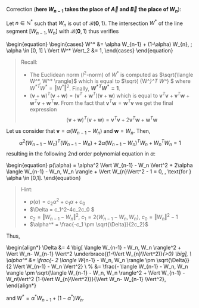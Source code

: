 Correction (**here $W_{n-1}$ takes the place of $\vec{A}$ and $\vec{B}$ the place of $W_{n}$**):

Let $n \in \mathbb{N}^*$ such that $W_n$ is out of $\mathcal{B}(\mathbf{0}, 1)$.  The intersection $W^*$ of the line segment $[W_{n-1}, W_{n}]$ with $\mathcal{B}(\mathbf{0}, 1)$ thus verifies

\begin{equation}
    \begin{cases}
        W^* &= \alpha W_{n-1} + (1-\alpha) W_{n}, \; \alpha \in [0, 1] \\
        \Vert W^* \Vert_2 &= 1,
    \end{cases}
\end{equation}

> Recall:
> - The Euclidean norm ($l^2$-norm) of $W^*$ is computed as $\sqrt{\langle W^*, W^* \rangle}$ which is equal to $\sqrt{ {W^*}^T  W^*} $ where ${W^*}^T  W^*= \Vert W^* \Vert^2$. Finally, **${W^*}^T  W^* = 1$**. 
> - $(\mathbf{v}+ \mathbf{w})^T(\mathbf{v}+ \mathbf{w})=(\mathbf{v}^T+ \mathbf{w}^T)(\mathbf{v}+ \mathbf{w})$ which is equal to $\mathbf{v}^T\mathbf{v}+\mathbf{v}^T\mathbf{w}+\mathbf{w}^T\mathbf{v} + \mathbf{w}^T \mathbf{w}$. From the fact that $\mathbf{v}^T\mathbf{w}=\mathbf{w}^T\mathbf{v}$ we get the final expression $$(\mathbf{v}+ \mathbf{w})^T(\mathbf{v}+ \mathbf{w})=\mathbf{v}^T\mathbf{v}+2\mathbf{v}^T\mathbf{w}+\mathbf{w}^T \mathbf{w}$$

Let us consider that $\mathbf{v}= \alpha (W_{n-1}- W_{n})$ and $\mathbf{w}= W_{n}$. Then, 
$$  \alpha^2 (W_{n-1}- W_{n})^T(W_{n-1}- W_{n})+ 2\alpha (W_{n-1}- W_{n})^T W_{n} + W_{n}^TW_{n} = 1$$
resulting in the following 2nd order polynomial equation in $\alpha$:

\begin{equation}
    p(\alpha) = \alpha^2 \Vert W_{n-1} - W_n \Vert^2  + 2\alpha \langle W_{n-1} - W_n, W_n \rangle + \Vert W_{n}\Vert^2 - 1 = 0, \, \text{for } \alpha \in [0,1].
\end{equation}

> Hint: 
> - $p(\alpha) = c_2\alpha^2+ c_1 \alpha + c_0$
> - $\Delta = c_1^2-4c_2c_0 $
> - $c_2= \Vert W_{n-1} - W_n \Vert^2$, $c_1=2\langle W_{n-1} - W_n, W_n \rangle$, $c_0=\Vert W_{n}\Vert^2-1$
> - $\alpha^* = \frac{-c_1 \pm \sqrt{\Delta}}{2c_2}$

Thus,

\begin{align*}
    \Delta &= 4 \big[ \langle W_{n-1} - W_n, W_n \rangle^2 + \Vert W_n- W_{n-1} \Vert^2 \underbrace{(1-\Vert W_{n}\Vert^2)}_{>0} \big], \\
    \alpha^* &= \frac{- 2 \langle W_{n-1} - W_n, W_n \rangle \pm \sqrt{\Delta}}{2 \Vert W_{n-1} - W_n \Vert^2} \\
    %
    &= \frac{- \langle W_{n-1} - W_n, W_n \rangle \pm \sqrt{\langle W_{n-1} - W_n, W_n \rangle^2 + \Vert W_{n-1} - W_n\Vert^2 (1-\Vert W_{n}\Vert^2)}}{\Vert W_n- W_{n-1} \Vert^2},
\end{align*}

and $W^* = \alpha^* W_{n-1} + (1-\alpha^*) W_{n}$.
